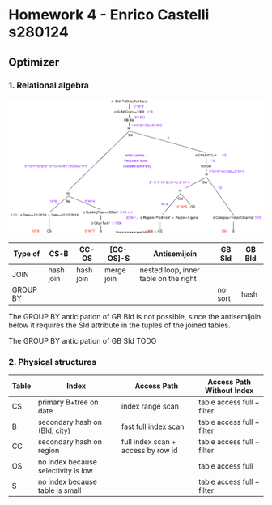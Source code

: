 # Homework 4 - Enrico Castelli s280124

## Optimizer

### 1. Relational algebra

<img src="HW4 Relational Algebra.svg" alt="HW4 Relational Algebra" style="zoom:100%;" />

| Type of  | CS-B      | CC-OS     | [CC-OS]-S  | Antisemijoin                          | GB SId  | GB BId |
| -------- | --------- | --------- | ---------- | ------------------------------------- | ------- | ------ |
| JOIN     | hash join | hash join | merge join | nested loop, inner table on the right |         |        |
| GROUP BY |           |           |            |                                       | no sort | hash   |

The GROUP BY anticipation of GB BId is not possible, since the antisemijoin below it requires the SId attribute in the tuples of the joined tables.

The GROUP BY anticipation of GB SId TODO

### 2. Physical structures

| Table | Index                               | Access Path                        | Access Path Without Index  |
| ----- | ----------------------------------- | ---------------------------------- | -------------------------- |
| CS    | primary B+tree on date              | index range scan                   | table access full + filter |
| B     | secondary hash on (BId, city)       | fast full index scan               | table access full + filter |
| CC    | secondary hash on region            | full index scan + access by row id | table access full + filter |
| OS    | no index because selectivity is low |                                    | table access full          |
| S     | no index because table is small     |                                    | table access full + filter |

